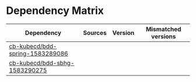 # Dependency Matrix

Dependency | Sources | Version | Mismatched versions
---------- | ------- | ------- | -------------------
[cb-kubecd/bdd-spring-1583289086](https://github.com/cb-kubecd/bdd-spring-1583289086.git) |  | []() | 
[cb-kubecd/bdd-sbhg-1583290275](https://github.com/cb-kubecd/bdd-sbhg-1583290275.git) |  | []() | 
